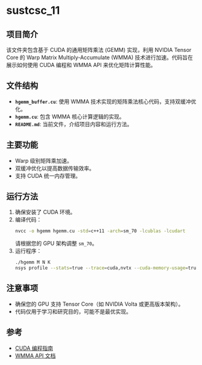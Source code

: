 # sustcsc_11

## 项目简介
该文件夹包含基于 CUDA 的通用矩阵乘法 (GEMM) 实现，利用 NVIDIA Tensor Core 的 Warp Matrix Multiply-Accumulate (WMMA) 技术进行加速。代码旨在展示如何使用 CUDA 编程和 WMMA API 来优化矩阵计算性能。

## 文件结构
- **`hgemm_buffer.cu`**: 使用 WMMA 技术实现的矩阵乘法核心代码，支持双缓冲优化。
- **`hgemm.cu`**: 包含 WMMA 核心计算逻辑的实现。
- **`README.md`**: 当前文件，介绍项目内容和运行方法。

## 主要功能
- Warp 级别矩阵乘加速。
- 双缓冲优化以提高数据传输效率。
- 支持 CUDA 统一内存管理。

## 运行方法
1. 确保安装了 CUDA 环境。
2. 编译代码：
    ```bash
    nvcc -o hgemm hgemm.cu -std=c++11 -arch=sm_70 -lcublas -lcudart
    ```
    请根据您的 GPU 架构调整 `sm_70`。
3. 运行程序：
    ```bash
    ./hgemm M N K
    nsys profile --stats=true --trace=cuda,nvtx --cuda-memory-usage=true ./hgemm 8192 8192 8192
    ```

## 注意事项
- 确保您的 GPU 支持 Tensor Core（如 NVIDIA Volta 或更高版本架构）。
- 代码仅用于学习和研究目的，可能不是最优实现。

## 参考
- [CUDA 编程指南](https://docs.nvidia.com/cuda/cuda-c-programming-guide/index.html)
- [WMMA API 文档](https://docs.nvidia.com/cuda/cuda-c-programming-guide/index.html#wmma)

